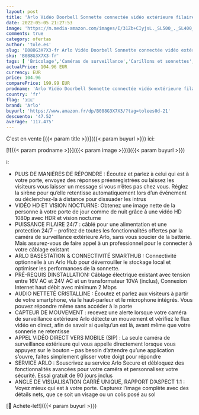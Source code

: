 ```yaml
---
layout: post
title: 'Arlo Vidéo Doorbell Sonnette connectée vidéo extérieure filaire HD1080p Appel Direct Mobile sirène Intelligente Vision de Nuit Jour Essai gratuit 90 jours inclus pour Arlo Secure AVD1001'
date: 2022-05-05 21:27:53
image: 'https://m.media-amazon.com/images/I/31Zb+CIyjsL._SL500_._SL400_.jpg'
comments: true
category: ofertas
author: 'tole.es'
slug: 'B088G3X7X3-fr Arlo Vidéo Doorbell Sonnette connectée vidéo extérieure...'
sku: 'B088G3X7X3-fr'
tags: [ 'Bricolage','Caméras de surveillance','Carillons et sonnettes','High-Tech','Photo et caméscopes','Systèmes sécurité pour la maison','Sécurité','arlo','Électricité','🇫🇷', ]
actualPrice: 104.96 EUR
currency: EUR
price: 104.96
comparePrice: 199.99 EUR
prodname: 'Arlo Vidéo Doorbell Sonnette connectée vidéo extérieure filaire HD1080p Appel Direct Mobile sirène Intelligente Vision de Nuit Jour Essai gratuit 90 jours inclus pour Arlo Secure AVD1001'
country: 'fr'
flag: '🇫🇷'
brand: 'Arlo'
buyurl: 'https://www.amazon.fr/dp/B088G3X7X3/?tag=tolees0d-21'
descuento: '47.52'
average: '117.475'
---
```


C'est en vente [{{< param title >}}]({{< param buyurl >}}) ici:

[![{{< param prodname >}}]({{< param image >}})]({{< param buyurl >}})

ℹ️:

- PLUS DE MANIÈRES DE RÉPONDRE : Écoutez et parlez à celui qui est à votre porte, envoyez des réponses préenregistrées ou laissez les visiteurs vous laisser un message si vous n’êtes pas chez vous. Réglez la sirène pour qu’elle retentisse automatiquement lors d’un événement ou déclenchez-la à distance pour dissuader les intrus
- VIDÉO HD ET VISION NOCTURNE: Obtenez une image nette de la personne à votre porte de jour comme de nuit grâce à une vidéo HD 1080p avec HDR et vision nocturne
- PUISSANCE FILAIRE 24/7 : câblé pour une alimentation et une protection 24/7 – profitez de toutes les fonctionnalités offertes par la caméra de surveillance extérieure Arlo, sans vous soucier de la batterie. Mais assurez-vous de faire appel à un professionnel pour le connecter à votre câblage existant
- ARLO BASESTATION & CONNECTIVITÉ SMARTHUB : Connectivité optionnelle à un Arlo Hub pour déverrouiller le stockage local et optimiser les performances de la sonnette.
- PRÉ-REQUIS DINSTALLATION: Câblage électrique existant avec tension entre 16V AC et 24V AC et un transformateur 10VA (inclus), Connexion Internet haut débit avec minimum 2 Mbps
- AUDIO NETTETÉ CRISTALLINE : Écoutez et parlez aux visiteurs à partir de votre smartphone, via le haut-parleur et le microphone intégrés. Vous pouvez répondre même sans accéder à la porte
- CAPTEUR DE MOUVEMENT : recevez une alerte lorsque votre caméra de surveillance extérieure Arlo détecte un mouvement et vérifiez le flux vidéo en direct, afin de savoir si quelqu’un est là, avant même que votre sonnerie ne retentisse
- APPEL VIDÉO DIRECT VERS MOBILE (SIP) : La seule caméra de surveillance extérieure qui vous appelle directement lorsque vous appuyez sur le bouton – pas besoin d’attendre qu’une application s’ouvre, faites simplement glisser votre doigt pour répondre
- SERVICE ARLO : Souscrivez au service Arlo Secure et débloquez des fonctionnalités avancées pour votre caméra et personnalisez votre sécurité. Essai gratuit de 90 jours inclus
- ANGLE DE VISUALISATION CARRÉ UNIQUE, RAPPORT D’ASPECT 1:1 : Voyez mieux qui est à votre porte. Capturez l’image complète avec des détails nets, que ce soit un visage ou un colis posé au sol

[🛒 Achète-le!!]({{< param buyurl >}})
